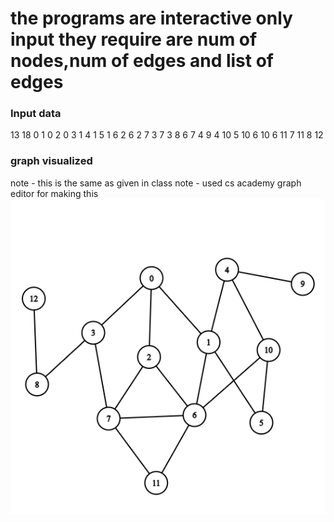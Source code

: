 # the programs are interactive only input they require are num of nodes,num of edges and list of edges

### Input data
13 18
0 1
0 2
0 3
1 4
1 5
1 6
2 6
2 7
3 7
3 8
6 7
4 9
4 10
5 10
6 10
6 11
7 11
8 12

### graph visualized
note - this is the same as given in class
note - used cs academy graph editor for making this
<img src = "graph.png">
